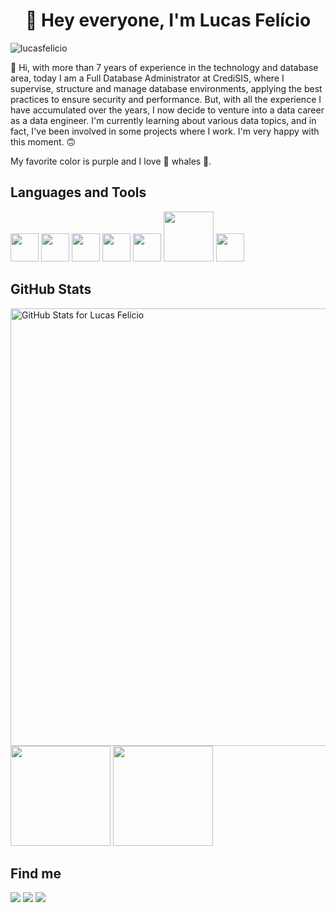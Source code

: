 <h1 align='center'>👋 Hey everyone, I'm Lucas Felício</h1>

![lucasfelicio](https://github.com/lucasfelicio/lucasfelicio/assets/36642104/c31ad33a-c3e2-4d6d-9f9b-a55d5f41908e)

🙋 Hi, with more than 7 years of experience in the technology and database area, today I am a Full Database Administrator at CrediSIS, where I supervise, structure and manage database environments, applying the best practices to ensure security and performance.
But, with all the experience I have accumulated over the years, I now decide to venture into a data career as a data engineer. I'm currently learning about various data topics, and in fact, I've been involved in some projects where I work. I'm very happy with this moment. 🙃

My favorite color is purple and I love 🐋 whales 🐳.

Languages and Tools
---
<div>
  <img src="https://git-scm.com/images/logos/downloads/Git-Icon-1788C.png" width="45">
  <img src="https://cdn.freebiesupply.com/logos/large/2x/python-5-logo-png-transparent.png" width="45">
  <img src="https://seeklogo.com/images/M/microsoft-azure-logo-2575D39E82-seeklogo.com.png" width="45">
  <img src="https://lh3.googleusercontent.com/j-urjH7S4JY9op3WIGELnPm_cBxin_zlzOWBQVIfILAaBbRNnl5HPuwWIFnhdJT2DsixEfL_whHngFzFSZ6Q=w240-h240" width="45">
  <img src="https://airflow.apache.org/docs/apache-airflow/1.10.15/_images/pin_large.png" width="45">
  <img src="https://1000logos.net/wp-content/uploads/2020/08/MySQL-Logo.png" width="80">
  <img src="https://i.pinimg.com/originals/00/47/41/004741d0cd8e7face0e44392387ac18c.png" width="45">
</div>


GitHub Stats
---

<img src="https://github-readme-stats.vercel.app/api?username=lucasfelicio&show_icons=true&include_all_commits=true&count_private=true&theme=jolly&hide_border=true&layout=compact" alt="GitHub Stats for Lucas Felício" width="700">
<div>
  <img loading="lazy" height="160em" src="https://github-readme-stats.vercel.app/api/top-langs/?username=lucasfelicio&theme=jolly&show_icons=true&hide_border=true&layout=compact">
  <img loading="lazy" height="160em" src="https://github-readme-streak-stats.herokuapp.com/?user=lucasfelicio&theme=jolly&hide_border=true">
</div>

Find me
---

<div>
  <a href="https://www.linkedin.com/in/lucasfeliccio" target="_blank"><img loading="lazy" src="https://img.shields.io/badge/-LinkedIn-%230077B5?style=for-the-badge&logo=linkedin&logoColor=white" target="_blank"></a> 
  <a href="https://instagram.com/lucasfeliccio" target="_blank"><img loading="lazy" src="https://img.shields.io/badge/-Instagram-%23E4405F?style=for-the-badge&logo=instagram&logoColor=white" target="_blank"></a>
  <a href = "mailto:lucasfeliccio@gamil.com"><img loading="lazy" src="https://img.shields.io/badge/Gmail-D14836?style=for-the-badge&logo=gmail&logoColor=white" target="_blank"></a>
</div>
